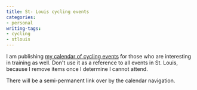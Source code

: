 ```yaml
---
title: St- Louis cycling events
categories:
- personal
writing-tags:
- cycling
- stlouis
---
```


I am publishing [my calendar of
cycling events][1] for those who are interesting in training as well.  Don't use it as a reference to all events in St. Louis, because I remove items once I determine I cannot attend.

   [1]: http://ical.mac.com/phobia/Cycling

There will be a semi-permanent link over by the calendar navigation.
